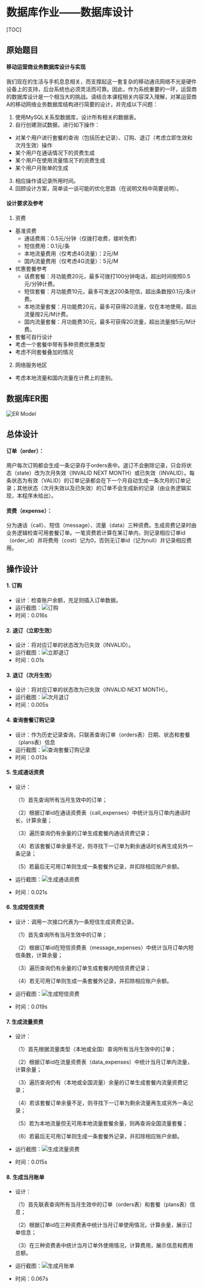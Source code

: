 # 数据库作业——数据库设计

[TOC]

## 原始题目

#### 移动运营商业务数据库设计与实现

​	我们现在的生活与手机息息相关，而支撑起这一套复杂的移动通讯网络不光是硬件设备上的支持，后台系统也必须灵活而可靠。因此，作为系统重要的一环，运营商的数据库设计是一个相当大的挑战。请结合本课程相关内容深入理解，对某运营商A的移动网络业务数据库结构进行简要的设计，并完成以下问题：

1. 使用MySQL关系型数据库，设计所有相关的数据表。
2. 自行创建测试数据，进行如下操作：
  - 对某个用户进行套餐的查询（包括历史记录）、订购、退订（考虑立即生效和次月生效）操作
  - 某个用户在通话情况下的资费生成
  - 某个用户在使用流量情况下的资费生成
  - 某个用户月账单的生成
3. 相应操作请记录所用时间。
4. 回顾设计方案，简单谈一谈可能的优化思路（在说明文档中简要说明）。

#### 设计要求及参考

1. 资费
  - 基准资费
    - 通话费用：0.5元/分钟（仅拨打收费，接听免费）
    - 短信费用：0.1元/条
    - 本地流量费用（仅考虑4G流量）：2元/M
    - 国内流量费用（仅考虑4G流量）：5元/M
  - 优惠套餐参考
    - 话费套餐：月功能费20元，最多可拨打100分钟电话，超出时间按照0.5元/分钟计费。
    - 短信套餐：月功能费10元，最多可发送200条短信，超出条数按0.1元/条计费。
    - 本地流量套餐：月功能费20元，最多可获得2G流量，仅在本地使用，超出流量按2元/M计费。
    - 国内流量套餐：月功能费30元，最多可获得2G流量，超出流量按5元/M计费。
  - 套餐可自行设计
  - 考虑一个套餐中带有多种资费优惠类型
  - 考虑不同套餐叠加的情况
2. 网络服务地区
  - 考虑本地流量和国内流量在计费上的差别。

## 数据库ER图

![ER Model](img/ER.png)

## 总体设计

#### 订单（order）：

​	用户每次订购都会生成一条记录存于orders表中。退订不会删除记录，只会将状态（state）改为次月失效（INVALID NEXT MONTH）或已失效（INVALID）。每条状态为有效（VALID）的订单记录都会在下一个月自动生成一条次月的订单记录；其他状态（次月失效以及已失效）的订单不会生成新的记录（由业务逻辑实现，本程序未给出）。

#### 资费（expense）：

​	分为通话（call）、短信（message）、流量（data）三种资费。生成资费记录时由业务逻辑检查可用套餐订单。一笔资费若计算在某订单内，则记录相应订单id（order_id）并将费用（cost）记为0，否则无订单id（记为null）并记录相应费用。

## 操作设计

#### 1. 订购

- 设计：检查账户余额，充足则插入订单数据。
- 运行截图：![订购](img/订购.png)
- 时间：0.016s

#### 2. 退订（立即生效）

- 设计：将对应订单的状态改为已失效（INVALID）。
- 运行截图：![立即退订](img/立即退订.png)
- 时间：0.01s

#### 3. 退订（次月生效）

- 设计：将对应订单的状态改为已失效（INVALID NEXT MONTH）。
- 运行截图：![次月退订](img/次月退订.png)
- 时间：0.005s

#### 4. 查询套餐订购记录

- 设计：作为历史记录查询，只联表查询订单（orders表）日期、状态和套餐（plans表）信息
- 运行截图：![查询套餐订购记录](img/查询套餐订购记录.png)
- 时间：0.013s

#### 5. 生成通话资费

- 设计：

  （1）首先查询所有当月生效中的订单；

  （2）根据订单id在通话资费表（call_expenses）中统计当月订单内通话时长，计算余量；

  （3）遍历查询仍有余量的订单生成套餐内通话资费记录；

  （4）若该套餐订单余量不足，则寻找下一订单为剩余通话时长再生成另外一条记录；

  （5）若最后无可用订单则生成一条套餐外记录，并扣除相应账户余额。

- 运行截图：![生成通话资费](img/生成通话资费.png)

- 时间：0.021s

#### 6. 生成短信资费

- 设计：调用一次接口代表为一条短信生成资费记录。

  （1）首先查询所有当月生效中的订单；

  （2）根据订单id在短信资费表（message_expenses）中统计当月订单内短信条数，计算余量；

  （3）遍历查询仍有余量的订单生成套餐内短信资费记录；

  （4）若无可用订单则生成一条套餐外记录，并扣除相应账户余额。

- 运行截图：![生成短信资费](img/生成短信资费.png)

- 时间：0.019s

#### 7. 生成流量资费

- 设计：

  （1）首先根据流量类型（本地或全国）查询所有当月生效中的订单；

  （2）根据订单id在流量资费表（data_expenses）中统计当月订单内流量，计算余量；

  （3）遍历查询仍有（本地或全国流量）余量的订单生成套餐内流量资费记录；

  （4）若该套餐订单余量不足，则寻找下一订单为剩余流量再生成另外一条记录；

  （5）若为本地流量但无可用本地流量套餐余量，则再查询全国流量套餐；

  （6）若最后无可用订单则生成一条套餐外记录，并扣除相应账户余额。

- 运行截图：![生成流量资费](img/生成流量资费.png)

- 时间：0.015s

#### 8. 生成当月账单

- 设计：

  （1）首先联表查询所有当月生效中的订单（orders表）和套餐（plans表）信息；

  （2）根据订单id在三种资费表中统计当月订单使用情况，计算余量，展示订单信息；

  （3）在三种资费表中统计当月订单外使用情况，计算费用，展示信息和费用总额。

- 运行截图：![生成月账单](img/生成月账单.png)

- 时间：0.067s